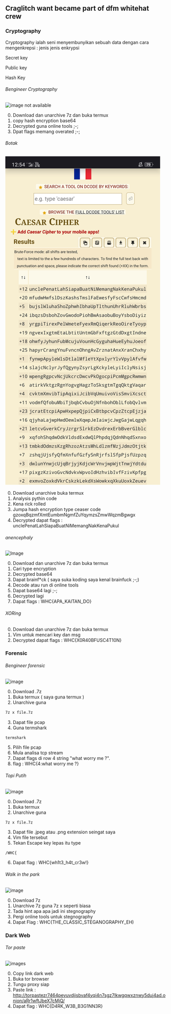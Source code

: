 ## Craglitch want became part of dfm whitehat crew
### Cryptography
Cryptography ialah seni menyembunyikan sebuah
data dengan cara mengenkrepsi : jenis jenis enkrypsi

Secret key

Public key

Hash Key

###### Bengineer Cryptography 
![image not available](sk)

0. Download dan unarchive 7z dan buka termux
1. copy hash encryption base64
2. Decrypted guna online tools ;-;
3. Dpat flags memang overated ;-;



###### Botak
![image](https://github.com/Craglitch/CTF2021_WHITEHAT_CREW/blob/main/Screenshot_2022-01-03-12-54-28-11.jpg)

0. Download unarchive buka termux
1. Analysis pythin code
2. Kena rick rolled
3. Jumpa hash encryption type ceaser code
gzoxqBqzmfXmtEumbmNgmfZuYqymzsZmwWqzmBgwgx
4. Decrypted dapat flags : 
unclePenatLahSiapaBuatNiMemangNakKenaPukul

###### anencephaly
![Image](https://github.com/Craglitch/WHCCTF-POC_Writeup/blob/main/Screenshot_2022-01-03-11-40-27-52.jpg?raw=true)

0. Download dan unarchive 7z dan buka termux
1. Cari type encryption
2. Decrypted base64
3. Dapat brainf*ck ( saya suka koding saya kenal brainfuck ;-;)
4. Decode atau run di online tools
5. Dapat base64 lagi ;-;
6. Decrypted lagi
7. Dapat flags : WHC{APA_KAITAN_DO}

###### XORing


0. Download dan unarchive 7z dan buka termux
1. Vim untuk mencari key dan msg
2. Decrypted dapat flags : WHC{X0R40BFUSC4T10N}


### Forensic

###### Bengineer forensic
![image](https://github.com/Craglitch/WHCCTF-POC_Writeup/blob/main/IMG_20220103_105209.jpg?raw=true)

0. Download .7z
1. Buka termux ( saya guna termux )
2. Unarchive guna
```bash
7z x file.7z
```
3. Dapat file pcap
4. Guna termshark
```bash
termshark
```
5. Pilih file pcap
6. Mula analisa tcp stream
7. Dapat flags di row 4 string "what worry me ?".
8. flag : WHC{4:what worry me ?}



###### Topi Putih
![image](https://github.com/Craglitch/WHCCTF-POC_Writeup/blob/main/IMG_20220102_190846.jpg?raw=true)

0. Download .7z
1. Buka termux
2. Unarchive guna
```bash
7z x file.7z
```
3. Dapat file .jpeg atau .png extension seingat saya
4. Vim file tersebut
5. Tekan Escape key lepas itu type
```
/WHC{
```
6. Dapat flag : WHC{wh1t3_h4t_cr3w!}



###### Walk in the park
![image](https://github.com/Craglitch/WHCCTF-POC_Writeup/blob/main/Screenshot_2022-01-03-11-39-04-78.jpg?raw=true)

0. Download 7z
1. Unarchive 7z guna 7z x seperti biasa
2. Tada hint apa apa jadi ini stegnography
3. Pergi online tools untuk stegnography
4. Dapat Flag : WHC{THE_CLASSIC_STEGANOGRAPHY_EH)

### Dark Web
###### Tor paste
![images](https://github.com/Craglitch/WHCCTF-POC_Writeup/blob/main/Screenshot_2022-01-03-12-11-28-42.jpg?raw=true)

0. Copy link dark web
1. Buka tor browser
2. Tungu proxy siap
3. Paste link : http://torpastezr7464pevuvdjisbvaf4yqi4n7sgz7lkwgqwxznwy5duj4ad.onion/aRr1wftJbeX7cMjQ/
4. Dapat flag : WHC{D4RK_W3B_B3G1NN3R}
 







